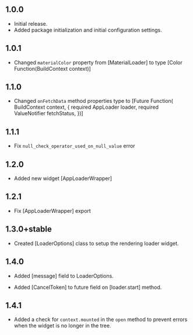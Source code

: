 ## 1.0.0

* Initial release.
* Added package initialization and initial configuration settings.

## 1.0.1

* Changed `materialColor` property from [MaterialLoader] to type [Color Function(BuildContext context)]

## 1.1.0

* Changed `onFetchData` method properties type to [Future<void> Function(
    BuildContext context, {
    required AppLoader loader,
    required ValueNotifier<MaterialLoaderStatus> fetchStatus,
  })]

## 1.1.1

* Fix `null_check_operator_used_on_null_value` error

## 1.2.0

* Added new widget [AppLoaderWrapper]

## 1.2.1

* Fix [AppLoaderWrapper] export

## 1.3.0+stable

* Created [LoaderOptions] class to setup the rendering loader widget.

## 1.4.0

* Added [message] field to LoaderOptions.

* Added [CancelToken] to future field on [loader.start] method.

## 1.4.1

* Added a check for `context.mounted` in the `open` method to prevent errors when the widget is no longer in the tree.
